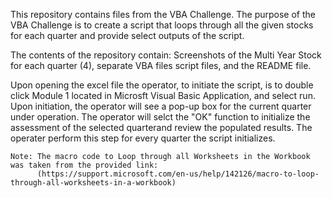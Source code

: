 This repository contains files from the VBA Challenge.
The purpose of the VBA Challenge is to create a script that loops through all the given stocks for each quarter and provide select outputs of the script.

The contents of the repository contain:
  Screenshots of the Multi Year Stock for each quarter (4),
  separate VBA files script files, and the README file.

Upon opening the excel file the operator, to initiate the script, is to double click Module 1 located in Microsft Visual Basic Application, and select run. 
Upon initiation, the operator will see a pop-up box for the current quarter under operation. The operator will selct the "OK" function to initialize the assessment of the selected quarterand review the populated results. The operater perform this step for every quarter the script initializes.
    
    Note: The macro code to Loop through all Worksheets in the Workbook was taken from the provided link: 
          (https://support.microsoft.com/en-us/help/142126/macro-to-loop-through-all-worksheets-in-a-workbook)

